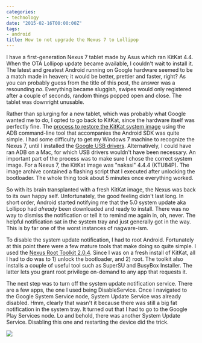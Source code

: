 ```yaml
---
categories:
- technology
date: "2015-02-16T00:00:00Z"
tags:
- android
title: How to not upgrade the Nexus 7 to Lollipop
---
```

I have a first-generation Nexus 7 tablet made by Asus which ran KitKat 4.4.  When the OTA Lollipop update became available, I couldn't wait to install it.  The latest and greatest Android running on Google hardware seemed to be a match made in heaven; it would be better, prettier and faster, right?  As you can probably guess from the title of this post, the answer was a resounding *no*.  Everything became sluggish, swipes would only registered after a couple of seconds, random things popped open and close.  The tablet was downright unusable.

Rather than splurging for a new tablet, which was probably what Google wanted me to do, I opted to go back to KitKat, since the hardware itself was perfectly fine.  The [process to restore the KitKat system image](https://developers.google.com/android/nexus/images) using the ADB command-line tool that accompanies the Android SDK was quite simple.  I had some difficulty to get my Windows 7 machine to recognize the Nexus 7, until I installed the [Google USB drivers](http://developer.android.com/sdk/win-usb.html).  Alternatively, I could have ran ADB on a Mac, for which USB drivers wouldn't have been necessary.  An important part of the process was to make sure I chose the correct system image.  For a Nexus 7, the KitKat image was "nakasi" 4.4.4 (KTU84P).  The image archive contained a flashing script that I executed after unlocking the bootloader.  The whole thing took about 5 minutes once everything worked.

So with its brain transplanted with a fresh KitKat image, the Nexus was back to its own happy self.  Unfortunately, the good feeling didn't last long.  In short order, Android started notifying me that the 5.0 system update aka Lollipop had *already* been downloaded and ready to install.  There was no way to dismiss the notification or tell it to remind me again in, oh, never.  The helpful notification sat in the system tray and just generally got in the way.  This is by far one of the worst instances of nagware-ism.

To disable the system update notification, I had to root Android.  Fortunately at this point there were a few mature tools that make doing so quite simple.  I used the [Nexus Root Toolkit 2.0.4](http://www.wugfresh.com/nrt).  Since I was on a fresh install of KitKat, all I had to do was to 1) unlock the bootloader, and 2) root.  The toolkit also installs a couple of useful tool such as SuperSU and BusyBox Installer.  The latter lets you grant root privilege on-demand to any app that requests it.

The next step was to turn off the system update notification service.  There are a few apps, the one I used being DisableService.  Once I navigated to the Google System Service node, System Update Service was already disabled.  Hmm, clearly that wasn't it because there was still a big fat notification in the system tray.  It turned out that I had to go to the Google Play Services node.  Lo and behold, there was another System Update Service.  Disabling this one and restarting the device did the trick.

![](http://yentran.isamonkey.org/gallery/nexus-7-kitkat/disable-service.png)